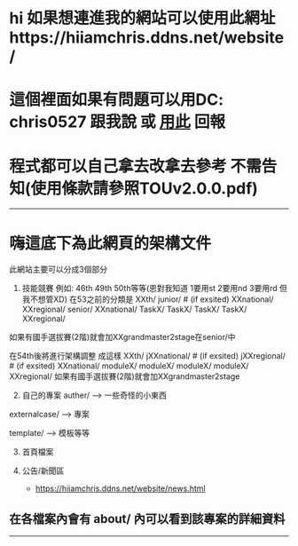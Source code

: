 # hi 如果想連進我的網站可以使用此網址https://hiiamchris.ddns.net/website/

# 這個裡面如果有問題可以用DC: chris0527 跟我說 或 [用此](https://hiiamchris.ddns.net/website/anther/respond/) 回報

# 程式都可以自己拿去改拿去參考 不需告知(使用條款請參照TOUv2.0.0.pdf)

---

# 嗨這底下為此網頁的架構文件

此網站主要可以分成3個部分

1. 技能競賽
例如:
46th 49th 50th等等(恩對我知道 1要用st 2要用nd 3要用rd 但我不想管XD)
在53之前的分類是
XXth/
    junior/ # (if exsited)
        XXnational/
        XXregional/
    senior/
        XXnational/
            TaskX/
            TaskX/
            TaskX/
            TaskX/
        XXregional/

如果有國手選拔賽(2階)就會加XXgrandmaster2stage在senior/中

在54th後將進行架構調整
成這樣
XXth/
    jXXnational/ # (if exsited)
    jXXregional/ # (if exsited)
    XXnational/
        moduleX/
        moduleX/
        moduleX/
        moduleX/
    XXregional/
如果有國手選拔賽(2階)就會加XXgrandmaster2stage

2. 自己的專案
auther/
 --> 一些奇怪的小東西

externalcase/
 --> 專案

template/
 --> 模板等等

3. 首頁檔案

4. 公告/新聞區
   - https://hiiamchris.ddns.net/website/news.html

## 在各檔案內會有 about/ 內可以看到該專案的詳細資料

---